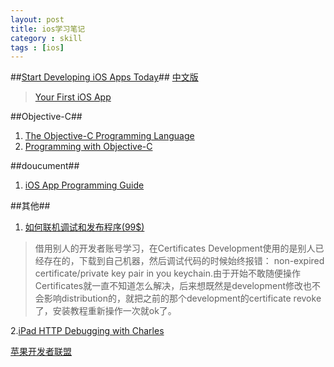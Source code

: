 ```yaml
---
layout: post
title: ios学习笔记
category : skill
tags : [ios]
---
```


##[Start Developing iOS Apps Today](http://developer.apple.com/library/ios/#referencelibrary/GettingStarted/RoadMapiOS/chapters/Introduction.html)##
[中文版](http://developer.apple.com/library/ios/#referencelibrary/GettingStarted/RoadMapiOSCh/chapters/Introduction.html)
> [Your First iOS App](http://developer.apple.com/library/ios/#referencelibrary/GettingStarted/RoadMapiOS/chapters/RM_YourFirstApp_iOS/Articles/00_Introduction.html)

##Objective-C##
1. [The Objective-C Programming Language](http://developer.apple.com/library/ios/#documentation/Cocoa/Conceptual/ObjectiveC/Introduction/introObjectiveC.html#//apple_ref/doc/uid/TP30001163)
2. [Programming with Objective-C](http://developer.apple.com/library/ios/#documentation/Cocoa/Conceptual/ProgrammingWithObjectiveC/Introduction/Introduction.html#//apple_ref/doc/uid/TP40011210)

##doucument##
1. [iOS App Programming Guide](https://developer.apple.com/library/ios/#documentation/iPhone/Conceptual/iPhoneOSProgrammingGuide/Introduction/Introduction.html#//apple_ref/doc/uid/TP40007072)

##其他##
1. [如何联机调试和发布程序(99$)](http://www.cocoachina.com/bbs/read.php?tid-7923.html)
> 借用别人的开发者账号学习，在Certificates Development使用的是别人已经存在的，下载到自己机器，然后调试代码的时候始终报错： non-expired certificate/private key pair in you keychain.由于开始不敢随便操作Certificates就一直不知道怎么解决，后来想既然是development修改也不会影响distribution的，就把之前的那个development的certificate revoke了，安装教程重新操作一次就ok了。

2.[iPad HTTP Debugging with Charles](http://www.ravelrumba.com/blog/ipad-http-debugging/)



[苹果开发者联盟](http://www.apple.com.cn/developer/)

